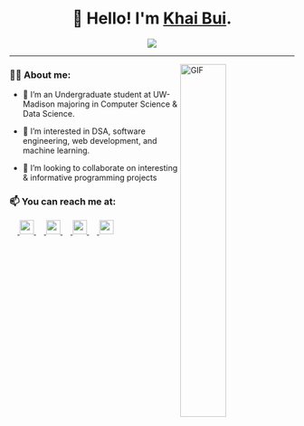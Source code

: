 <h1 align="center">👋 Hello! I'm <a href="https://www.linkedin.com/in/khai-m-bui" >Khai Bui</a>.</h1>

<p align="center"><a align="center" href="https://github.com/GuyBritish"><img align="center" src="https://hits.seeyoufarm.com/api/count/incr/badge.svg?url=https%3A%2F%2Fgithub.com%2FGuyBritish&count_bg=%233DB6C8&title_bg=%23807E7E&icon=github.svg&icon_color=%23E7E7E7&title=Visitors&edge_flat=false"/></a></p>
<hr>
<a><img width="40%" align="right" alt="GIF" src="https://media.giphy.com/media/8uYzXfxgXZZw9Em2Ok/giphy.gif"></a>

### 🙋‍♂️ About me:

- 🌱 I’m an Undergraduate student at UW-Madison majoring in Computer Science & Data Science.

- 👀 I’m interested in DSA, software engineering, web development, and machine learning.

- 💞️ I’m looking to collaborate on interesting & informative programming projects
### 📫 You can reach me at:

  <a href="mailto:kmb1269@gmail.com"> <img height="25" width="25" src="https://cdn.jsdelivr.net/npm/simple-icons@v5/icons/gmail.svg" /> </a>
  <a href="https://www.linkedin.com/in/khai-m-bui"> <img height="25" width="25" src="https://cdn.jsdelivr.net/npm/simple-icons@v5/icons/linkedin.svg" /> </a>
  <a href="https://www.facebook.com/profile.php?id=100011492180520"> <img height="25" width="25" src="https://cdn.jsdelivr.net/npm/simple-icons@v5/icons/facebook.svg" /> </a>
  <a href="https://discord.com/users/Khai#8792"> <img height="25" width="25" src="https://cdn.jsdelivr.net/npm/simple-icons@v5/icons/discord.svg" /> </a>


<!---
GuyBritish/GuyBritish is a ✨ special ✨ repository because its `README.md` (this file) appears on your GitHub profile.
You can click the Preview link to take a look at your changes.
--->
